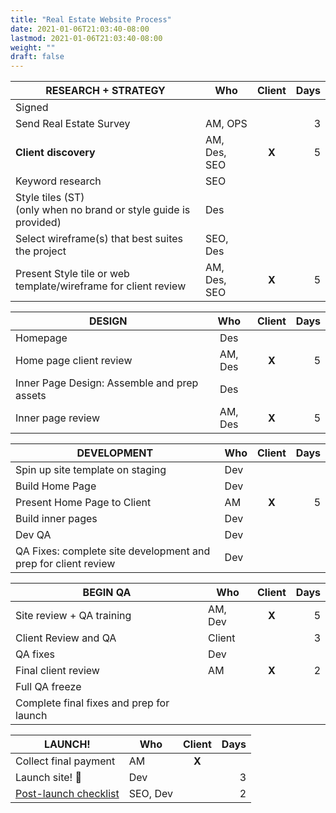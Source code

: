 ```yaml
---
title: "Real Estate Website Process"
date: 2021-01-06T21:03:40-08:00
lastmod: 2021-01-06T21:03:40-08:00
weight: ""
draft: false
---
```


|RESEARCH + STRATEGY| Who | Client | Days
|---|---|:---:|---:|
|Signed|
|Send Real Estate Survey | AM, OPS|| 3 |
| __Client discovery__ | AM, Des, SEO | __X__ | 5 |
|Keyword research| SEO |
|Style tiles (ST) <br> (only when no brand or style guide is provided)| Des |
| Select wireframe(s) that best suites the project | SEO, Des |
| Present Style tile or web template/wireframe for client review| AM, Des, SEO | __X__ |5|

|DESIGN| Who | Client | Days |
|---|:---:|:---:|---:|
|Homepage| Des |
|Home page client review| AM, Des | __X__ | 5 |
|Inner Page Design: Assemble and prep assets | Des |
|Inner page review| AM, Des | __X__ | 5 |

|DEVELOPMENT| Who | Client | Days
|---|---|:---:|---:|
|Spin up site template on staging| Dev |
|Build Home Page| Dev |
|Present Home Page to Client | AM | __X__ | 5 |
| Build inner pages | Dev |
| Dev QA | Dev |
|QA Fixes: complete site development and prep for client review| Dev |

|BEGIN QA| Who | Client | Days
|---|---|:---:|---:|
|Site review + QA training| AM, Dev | __X__ | 5 |
|Client Review and QA| Client | | 3 |
|QA fixes | Dev |
|Final client review| AM | __X__ | 2 | 
|Full QA freeze|
|Complete final fixes and prep for launch|

|LAUNCH!| Who | Client | Days
|---|---|:---:|---:|
|Collect final payment| AM | __X__
|Launch site! 🍾 | Dev | | 3 | 
|[Post-launch checklist](/web-division/post-launch/)| SEO, Dev | | 2 |
